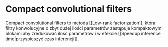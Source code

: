 # Compact convolutional filters
Compact convolutional filters to metoda [[Low-rank factorization]], która filtry konwolucyjne o zbyt dużej ilości parametrów zastępuje kompaktowymi blokami aby zredukować ilość parametrów i w efekcie [[Speedup inference time|przyspieszyć czas inferencji]].